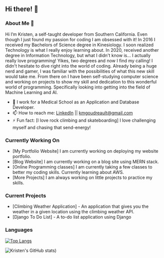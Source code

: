 ## Hi there! 👋
### About Me 💬 
Hi I’m Kristen, a self-taught developer from Southern California. Even though I just found my passion for coding I am obsessed with it! In 2016 I received my Bachelors of Science degree in Kinesiology. I soon realized Technology is what I really enjoy learning about. In 2020, received another degree in Information Technology, but what I didn't know is... I actually really love programming! Yikes, two degrees and now I find my calling! I didn't hesitate to dive right into the world of coding. Already being a huge nerd and gamer, I was familiar with the possibilities of what this new skill would take me. From there on I have been self-studying computer science and working on projects to show my skill and dedication to this wonderful world of programming. Specifically looking into getting into the field of Machine Learning and AI.

- 🏢 I work for a Medical School as an Application and Database Developer.
- 📫 How to reach me: [LinkedIn](https://www.linkedin.com/in/kmgoudreault/) || kmgoudreault@gmail.com
- ⚡ Fun fact: [I love rock climbing and skateboarding] I love challenging myself and chasing that send-energy!

### Currently Working On
- [My Portfolio Website] I am currently working on deploying my website portfolio.
- [Blog Website] I am currently working on a blog site using MERN stack.
- [Online Programming classes] I am currently taking a few classes to better my coding skills. Currently learning about AWS.
- [More Projects] I am always working on little projects to practice my skills.


### Current Projects

- [Climbing Weather Application] - An application that gives you the weather in a given location using the climbing weather API.
- [Django To Do List] - A to-do list application using Django


### Languages
[![Top Langs](https://github-readme-stats.vercel.app/api/top-langs/?username=Git-Goud)](https://github.com/Git-Goud/github-readme-stats)

![Kristen's GitHub stats](https://github-readme-stats.vercel.app/api?username=Git-Goud&show_icons=true&theme=dark))

